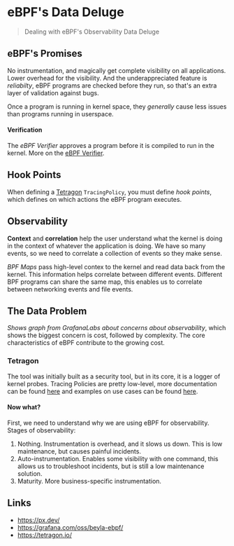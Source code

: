 # eBPF's Data Deluge

> Dealing with eBPF's Observability Data Deluge

## eBPF's Promises

No instrumentation, and magically get complete visibility on all applications. Lower overhead for the visibility.
And the underappreciated feature is _reliabilty_, eBPF programs are checked before they run, so that's an extra layer
of validation against bugs.

Once a program is running in kernel space, they _generally_ cause less issues than programs running in userspace.

#### Verification

The _eBPF Verifier_ approves a program before it is compiled to run in the kernel. More on the [eBPF Verifier](https://docs.kernel.org/bpf/verifier.html).

## Hook Points

When defining a [Tetragon](https://tetragon.io/) `TracingPolicy`, you must define _hook points_, which defines on which actions the 
eBPF program executes. 

## Observability

**Context** and **correlation** help the user understand what the kernel is doing in the context of whatever the application is doing.
We have so many events, so we need to correlate a collection of events so they make sense.

_BPF Maps_ pass high-level contex to the kernel and read data back from the kernel. This information helps correlate between different
events. Different BPF programs can share the same map, this enables us to correlate between networking events and file events.

## The Data Problem

_Shows graph from GrafanaLabs about concerns about observability_, which shows the biggest concern is cost, followed by complexity. The core
characteristics of eBPF contribute to the growing cost.

### Tetragon

The tool was initially built as a security tool, but in its core, it is a logger of kernel probes. Tracing Policies are pretty low-level,
more documentation can be found [here](https://tetragon.io/docs/concepts/tracing-policy/) and examples on use cases can be found
[here](https://tetragon.io/docs/use-cases/).

#### Now what?

First, we need to understand why we are using eBPF for observability. Stages of observability:

1. Nothing. Instrumentation is overhead, and it slows us down. This is low maintenance, but causes painful incidents.
2. Auto-instrumentation. Enables some visibility with one command, this allows us to troubleshoot incidents, but is still a low maintenance solution.
3. Maturity. More business-specific instrumentation.

## Links

- <https://px.dev/>
- <https://grafana.com/oss/beyla-ebpf/>
- <https://tetragon.io/>

